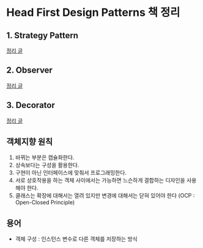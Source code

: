 # Head First Design Patterns 책 정리

## 1. Strategy Pattern

[정리 글](posting/1_Strategy_Pattern.md)

## 2. Observer

[정리 글](posting/2_Observer.md)

## 3. Decorator

[정리 글](posting/3_Decorator.md)

## 객체지향 원칙

1. 바뀌는 부분은 캡슐화한다.
2. 상속보다는 구성을 활용한다.
3. 구현이 아닌 인터페이스에 맞춰서 프로그래밍한다.
4. 서로 상호작용을 하는 객체 사이에서는 가능하면 느슨하게 결합하는 디자인을 사용해야 한다.
5. 클래스는 확장에 대해서는 열려 있지만 변경에 대해서는 닫혀 있어야 한다 (OCP : Open-Closed Principle)

## 용어

- 객체 구성 : 인스턴스 변수로 다른 객체를 저장하는 방식
